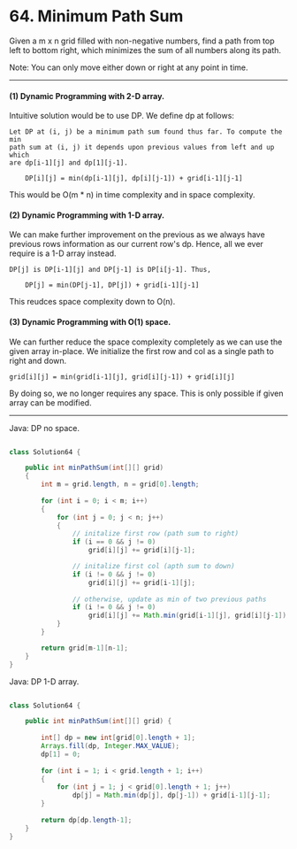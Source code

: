 # 64. Minimum Path Sum

Given a m x n grid filled with non-negative numbers, find a path from top left
to bottom right, which minimizes the sum of all numbers along its path.

Note: You can only move either down or right at any point in time.

---

#### (1) Dynamic Programming with 2-D array.

Intuitive solution would be to use DP. We define dp at follows:

    Let DP at (i, j) be a minimum path sum found thus far. To compute the min
    path sum at (i, j) it depends upon previous values from left and up which
    are dp[i-1][j] and dp[1][j-1].

        DP[i][j] = min(dp[i-1][j], dp[i][j-1]) + grid[i-1][j-1]

This would be O(m * n) in time complexity and in space complexity.

#### (2) Dynamic Programming with 1-D array.

We can make further improvement on the previous as we always have previous rows
information as our current row's dp. Hence, all we ever require is a 1-D array
instead.
 
    DP[j] is DP[i-1][j] and DP[j-1] is DP[i[j-1]. Thus,

        DP[j] = min(DP[j-1], DP[j]) + grid[i-1][j-1]

This reudces space complexity down to O(n).

#### (3) Dynamic Programming with O(1) space.

We can further reduce the space complexity completely as we can use the given
array in-place. We initialize the first row and col as a single path to right
and down.

    grid[i][j] = min(grid[i-1][j], grid[i][j-1]) + grid[i][j]

By doing so, we no longer requires any space. This is only possible if given
array can be modified.

---

Java: DP no space.

```java

class Solution64 {

    public int minPathSum(int[][] grid)
    {
        int m = grid.length, n = grid[0].length;
        
        for (int i = 0; i < m; i++)
        {
            for (int j = 0; j < n; j++)
            {
                // initalize first row (path sum to right)
                if (i == 0 && j != 0)
                    grid[i][j] += grid[i][j-1];

                // initalize first col (apth sum to down)
                if (i != 0 && j != 0)
                    grid[i][j] += grid[i-1][j];
                
                // otherwise, update as min of two previous paths
                if (i != 0 && j != 0)
                    grid[i][j] += Math.min(grid[i-1][j], grid[i][j-1]);
            }
        }

        return grid[m-1][n-1];
    }
}

```

Java: DP 1-D array.

```java

class Solution64 {

    public int minPathSum(int[][] grid) {
        
        int[] dp = new int[grid[0].length + 1];
        Arrays.fill(dp, Integer.MAX_VALUE);
        dp[1] = 0;
        
        for (int i = 1; i < grid.length + 1; i++)
        {
            for (int j = 1; j < grid[0].length + 1; j++)
                dp[j] = Math.min(dp[j], dp[j-1]) + grid[i-1][j-1];
        }
        
        return dp[dp.length-1];
    }
}
```
